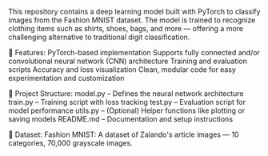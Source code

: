 This repository contains a deep learning model built with PyTorch to classify images from the Fashion MNIST dataset. The model is trained to recognize clothing items such as shirts, shoes, bags, and more — offering a more challenging alternative to traditional digit classification.

🧠 Features:
PyTorch-based implementation
Supports fully connected and/or convolutional neural network (CNN) architecture
Training and evaluation scripts
Accuracy and loss visualization
Clean, modular code for easy experimentation and customization

📁 Project Structure:
model.py – Defines the neural network architecture
train.py – Training script with loss tracking
test.py – Evaluation script for model performance
utils.py – (Optional) Helper functions like plotting or saving models
README.md – Documentation and setup instructions

🧪 Dataset:
Fashion MNIST: A dataset of Zalando's article images — 10 categories, 70,000 grayscale images.

